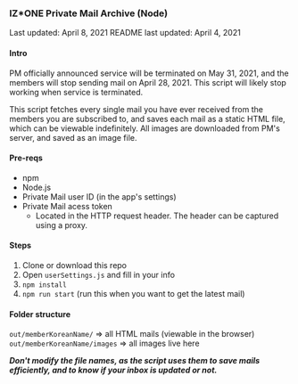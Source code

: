 ### IZ\*ONE Private Mail Archive (Node)

Last updated: April 8, 2021
README last updated: April 4, 2021
#### Intro

PM officially announced service will be terminated on May 31, 2021, and the members will stop sending mail on April 28, 2021. This script will likely stop working when service is terminated.

This script fetches every single mail you have ever received from the members you are subscribed to, and saves each mail as a static HTML file, which can be viewable indefinitely. All images are downloaded from PM's server, and saved as an image file.

#### Pre-reqs
- npm
- Node.js
- Private Mail user ID (in the app's settings)
- Private Mail acess token
  - Located in the HTTP request header. The header can be captured using a proxy.

#### Steps
1. Clone or download this repo
2. Open `userSettings.js` and fill in your info
3. `npm install`
4. `npm run start` (run this when you want to get the latest mail)

#### Folder structure
`out/memberKoreanName/` => all HTML mails (viewable in the browser)
<br />
`out/memberKoreanName/images` => all images live here

***Don't modify the file names, as the script uses them to save mails efficiently, and to know if your inbox is updated or not.***


